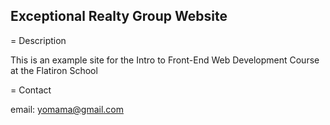Exceptional Realty Group Website 
---

= Description 

This is an example site for the Intro to Front-End Web Development Course at the Flatiron School

= Contact 

email: yomama@gmail.com